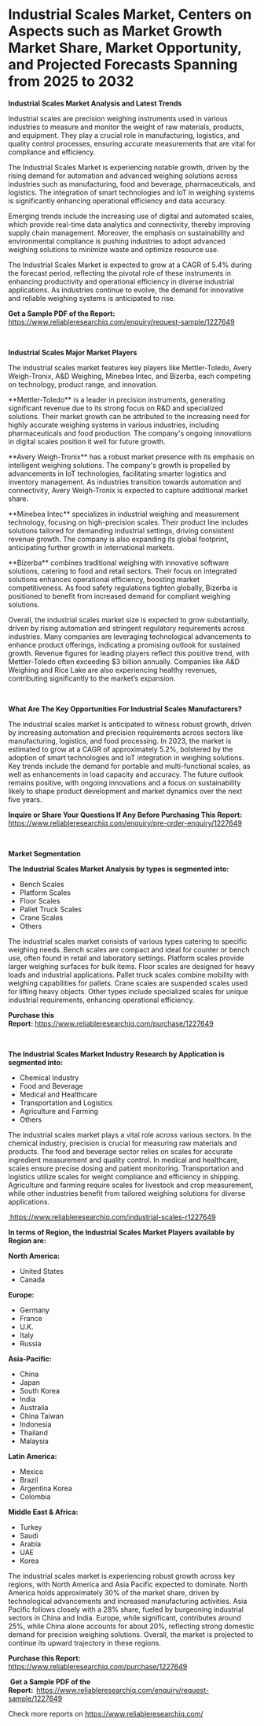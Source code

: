 <p><h1>Industrial Scales Market, Centers on Aspects such as Market Growth Market Share, Market Opportunity, and Projected Forecasts Spanning from 2025 to 2032</h1></p><p><strong>Industrial Scales Market Analysis and Latest Trends</strong></p>
<p><p>Industrial scales are precision weighing instruments used in various industries to measure and monitor the weight of raw materials, products, and equipment. They play a crucial role in manufacturing, logistics, and quality control processes, ensuring accurate measurements that are vital for compliance and efficiency. </p><p>The Industrial Scales Market is experiencing notable growth, driven by the rising demand for automation and advanced weighing solutions across industries such as manufacturing, food and beverage, pharmaceuticals, and logistics. The integration of smart technologies and IoT in weighing systems is significantly enhancing operational efficiency and data accuracy. </p><p>Emerging trends include the increasing use of digital and automated scales, which provide real-time data analytics and connectivity, thereby improving supply chain management. Moreover, the emphasis on sustainability and environmental compliance is pushing industries to adopt advanced weighing solutions to minimize waste and optimize resource use.</p><p>The Industrial Scales Market is expected to grow at a CAGR of 5.4% during the forecast period, reflecting the pivotal role of these instruments in enhancing productivity and operational efficiency in diverse industrial applications. As industries continue to evolve, the demand for innovative and reliable weighing systems is anticipated to rise.</p></p>
<p><strong>Get a Sample PDF of the Report:&nbsp;</strong> <a href="https://www.reliableresearchiq.com/enquiry/request-sample/1227649?utm_campaign=3299&utm_medium=2&utm_source=Github&utm_content=ia&utm_term=09042025&utm_id=industrial-scales">https://www.reliableresearchiq.com/enquiry/request-sample/1227649</a></p>
<p>&nbsp;</p>
<p><strong>Industrial Scales Major Market Players</strong></p>
<p><p>The industrial scales market features key players like Mettler-Toledo, Avery Weigh-Tronix, A&D Weighing, Minebea Intec, and Bizerba, each competing on technology, product range, and innovation.</p><p>**Mettler-Toledo** is a leader in precision instruments, generating significant revenue due to its strong focus on R&D and specialized solutions. Their market growth can be attributed to the increasing need for highly accurate weighing systems in various industries, including pharmaceuticals and food production. The company's ongoing innovations in digital scales position it well for future growth.</p><p>**Avery Weigh-Tronix** has a robust market presence with its emphasis on intelligent weighing solutions. The company's growth is propelled by advancements in IoT technologies, facilitating smarter logistics and inventory management. As industries transition towards automation and connectivity, Avery Weigh-Tronix is expected to capture additional market share.</p><p>**Minebea Intec** specializes in industrial weighing and measurement technology, focusing on high-precision scales. Their product line includes solutions tailored for demanding industrial settings, driving consistent revenue growth. The company is also expanding its global footprint, anticipating further growth in international markets.</p><p>**Bizerba** combines traditional weighing with innovative software solutions, catering to food and retail sectors. Their focus on integrated solutions enhances operational efficiency, boosting market competitiveness. As food safety regulations tighten globally, Bizerba is positioned to benefit from increased demand for compliant weighing solutions.</p><p>Overall, the industrial scales market size is expected to grow substantially, driven by rising automation and stringent regulatory requirements across industries. Many companies are leveraging technological advancements to enhance product offerings, indicating a promising outlook for sustained growth. Revenue figures for leading players reflect this positive trend, with Mettler-Toledo often exceeding $3 billion annually. Companies like A&D Weighing and Rice Lake are also experiencing healthy revenues, contributing significantly to the market’s expansion.</p></p>
<p>&nbsp;</p>
<p><strong>What Are The Key Opportunities For Industrial Scales Manufacturers?</strong></p>
<p><p>The industrial scales market is anticipated to witness robust growth, driven by increasing automation and precision requirements across sectors like manufacturing, logistics, and food processing. In 2023, the market is estimated to grow at a CAGR of approximately 5.2%, bolstered by the adoption of smart technologies and IoT integration in weighing solutions. Key trends include the demand for portable and multi-functional scales, as well as enhancements in load capacity and accuracy. The future outlook remains positive, with ongoing innovations and a focus on sustainability likely to shape product development and market dynamics over the next five years.</p></p>
<p><strong>Inquire or Share Your Questions If Any Before Purchasing This Report:</strong> <a href="https://www.reliableresearchiq.com/enquiry/pre-order-enquiry/1227649?utm_campaign=3299&utm_medium=2&utm_source=Github&utm_content=ia&utm_term=09042025&utm_id=industrial-scales">https://www.reliableresearchiq.com/enquiry/pre-order-enquiry/1227649</a></p>
<p>&nbsp;</p>
<p><strong>Market Segmentation</strong></p>
<p><strong>The Industrial Scales Market Analysis by types is segmented into:</strong></p>
<p><ul><li>Bench Scales</li><li>Platform Scales</li><li>Floor Scales</li><li>Pallet Truck Scales</li><li>Crane Scales</li><li>Others</li></ul></p>
<p><p>The industrial scales market consists of various types catering to specific weighing needs. Bench scales are compact and ideal for counter or bench use, often found in retail and laboratory settings. Platform scales provide larger weighing surfaces for bulk items. Floor scales are designed for heavy loads and industrial applications. Pallet truck scales combine mobility with weighing capabilities for pallets. Crane scales are suspended scales used for lifting heavy objects. Other types include specialized scales for unique industrial requirements, enhancing operational efficiency.</p></p>
<p><strong>Purchase this Report:&nbsp;</strong><a href="https://www.reliableresearchiq.com/purchase/1227649?utm_campaign=3299&utm_medium=2&utm_source=Github&utm_content=ia&utm_term=09042025&utm_id=industrial-scales">https://www.reliableresearchiq.com/purchase/1227649</a></p>
<p>&nbsp;</p>
<p><strong>The Industrial Scales Market Industry Research by Application is segmented into:</strong></p>
<p><ul><li>Chemical Industry</li><li>Food and Beverage</li><li>Medical and Healthcare</li><li>Transportation and Logistics</li><li>Agriculture and Farming</li><li>Others</li></ul></p>
<p><p>The industrial scales market plays a vital role across various sectors. In the chemical industry, precision is crucial for measuring raw materials and products. The food and beverage sector relies on scales for accurate ingredient measurement and quality control. In medical and healthcare, scales ensure precise dosing and patient monitoring. Transportation and logistics utilize scales for weight compliance and efficiency in shipping. Agriculture and farming require scales for livestock and crop measurement, while other industries benefit from tailored weighing solutions for diverse applications.</p></p>
<p><a href="https://www.reliableresearchiq.com/industrial-scales-r1227649?utm_campaign=3299&utm_medium=2&utm_source=Github&utm_content=ia&utm_term=09042025&utm_id=industrial-scales">&nbsp;https://www.reliableresearchiq.com/industrial-scales-r1227649</a></p>
<p><strong>In terms of Region, the Industrial Scales Market Players available by Region are:</strong></p>
<p>
    <p> <strong> North America: </strong>
        <ul>
            <li>United States</li>
            <li>Canada</li>
        </ul>
        </p> 
    <p> <strong> Europe: </strong>
        <ul>
            <li>Germany</li>
            <li>France</li>
            <li>U.K.</li>
            <li>Italy</li>
            <li>Russia</li>
        </ul>
        </p> 
    <p> <strong> Asia-Pacific: </strong>
        <ul>
            <li>China</li>
            <li>Japan</li>
            <li>South Korea</li>
            <li>India</li>
            <li>Australia</li>
            <li>China Taiwan</li>
            <li>Indonesia</li>
            <li>Thailand</li>
            <li>Malaysia</li>
        </ul>
        </p> 
    <p> <strong> Latin America: </strong>
        <ul>
            <li>Mexico</li>
            <li>Brazil</li>
            <li>Argentina Korea</li>
            <li>Colombia</li>
        </ul>
        </p> 
    <p> <strong> Middle East & Africa: </strong>
        <ul>
            <li>Turkey</li>
            <li>Saudi</li>
            <li>Arabia</li>
            <li>UAE</li>
            <li>Korea</li>
        </ul>
    </p>
    </p>
<p><p>The industrial scales market is experiencing robust growth across key regions, with North America and Asia Pacific expected to dominate. North America holds approximately 30% of the market share, driven by technological advancements and increased manufacturing activities. Asia Pacific follows closely with a 28% share, fueled by burgeoning industrial sectors in China and India. Europe, while significant, contributes around 25%, while China alone accounts for about 20%, reflecting strong domestic demand for precision weighing solutions. Overall, the market is projected to continue its upward trajectory in these regions.</p></p>
<p><strong>Purchase this Report: </strong><a href="https://www.reliableresearchiq.com/purchase/1227649?utm_campaign=3299&utm_medium=2&utm_source=Github&utm_content=ia&utm_term=09042025&utm_id=industrial-scales">https://www.reliableresearchiq.com/purchase/1227649</a></p>
<p>&nbsp;<strong>Get a Sample PDF of the Report:&nbsp;&nbsp;</strong><a href="https://www.reliableresearchiq.com/enquiry/request-sample/1227649?utm_campaign=3299&utm_medium=2&utm_source=Github&utm_content=ia&utm_term=09042025&utm_id=industrial-scales">https://www.reliableresearchiq.com/enquiry/request-sample/1227649</a></p>
<p><strong></strong></p>
<p>Check more reports on <a href="https://www.reliableresearchiq.com/?utm_campaign=3299&utm_medium=2&utm_source=Github&utm_content=ia&utm_term=09042025&utm_id=industrial-scales">https://www.reliableresearchiq.com/</a></p>